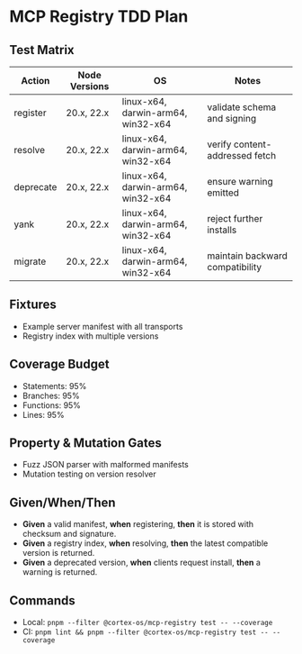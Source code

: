 # MCP Registry TDD Plan

## Test Matrix
| Action | Node Versions | OS | Notes |
|---|---|---|---|
| register | 20.x, 22.x | linux-x64, darwin-arm64, win32-x64 | validate schema and signing |
| resolve | 20.x, 22.x | linux-x64, darwin-arm64, win32-x64 | verify content-addressed fetch |
| deprecate | 20.x, 22.x | linux-x64, darwin-arm64, win32-x64 | ensure warning emitted |
| yank | 20.x, 22.x | linux-x64, darwin-arm64, win32-x64 | reject further installs |
| migrate | 20.x, 22.x | linux-x64, darwin-arm64, win32-x64 | maintain backward compatibility |

## Fixtures
- Example server manifest with all transports
- Registry index with multiple versions

## Coverage Budget
- Statements: 95%
- Branches: 95%
- Functions: 95%
- Lines: 95%

## Property & Mutation Gates
- Fuzz JSON parser with malformed manifests
- Mutation testing on version resolver

## Given/When/Then
- **Given** a valid manifest, **when** registering, **then** it is stored with checksum and signature.
- **Given** a registry index, **when** resolving, **then** the latest compatible version is returned.
- **Given** a deprecated version, **when** clients request install, **then** a warning is returned.

## Commands
- Local: `pnpm --filter @cortex-os/mcp-registry test -- --coverage`
- CI: `pnpm lint && pnpm --filter @cortex-os/mcp-registry test -- --coverage`
